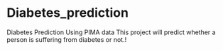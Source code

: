 # Diabetes_prediction
Diabetes Prediction Using PIMA data
This project will predict whether a person is suffering from  diabetes or not.!

